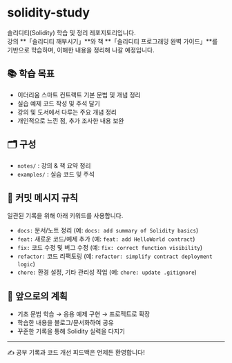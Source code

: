 # solidity-study

솔리디티(Solidity) 학습 및 정리 레포지토리입니다.  
강의 **「솔리디티 깨부시기」**와 책 **「솔리디티 프로그래밍 완벽 가이드」**를 기반으로 학습하며, 이해한 내용을 정리해 나갈 예정입니다.  

## 📚 학습 목표
- 이더리움 스마트 컨트랙트 기본 문법 및 개념 정리
- 실습 예제 코드 작성 및 주석 달기
- 강의 및 도서에서 다루는 주요 개념 정리
- 개인적으로 느낀 점, 추가 조사한 내용 보완

## 🗂️ 구성
- `notes/` : 강의 & 책 요약 정리  
- `examples/` : 실습 코드 및 주석  

## 📝 커밋 메시지 규칙
일관된 기록을 위해 아래 키워드를 사용합니다.  

- `docs:` 문서/노트 정리 (예: `docs: add summary of Solidity basics`)  
- `feat:` 새로운 코드/예제 추가 (예: `feat: add HelloWorld contract`)  
- `fix:` 코드 수정 및 버그 수정 (예: `fix: correct function visibility`)  
- `refactor:` 코드 리팩토링 (예: `refactor: simplify contract deployment logic`)  
- `chore:` 환경 설정, 기타 관리성 작업 (예: `chore: update .gitignore`)

## 🚀 앞으로의 계획
- 기초 문법 학습 → 응용 예제 구현 → 프로젝트로 확장
- 학습한 내용을 블로그/문서화하여 공유
- 꾸준한 기록을 통해 Solidity 실력을 다지기

---

✍️ 공부 기록과 코드 개선 피드백은 언제든 환영합니다!

